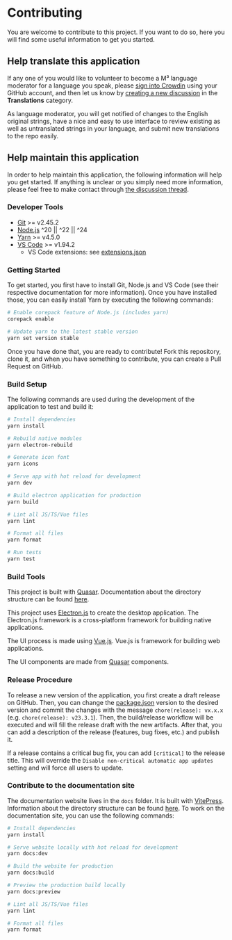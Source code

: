 # Contributing

You are welcome to contribute to this project. If you want to do so, here you will find some useful information to get you started.

## Help translate this application

If any one of you would like to volunteer to become a M³ language moderator for a language you speak, please [sign into Crowdin](https://crowdin.com/project/meeting-media-manager) using your GitHub account, and then let us know by [creating a new discussion](https://github.com/sircharlo/meeting-media-manager/discussions/categories/translations) in the **Translations** category.

As language moderator, you will get notified of changes to the English original strings, have a nice and easy to use interface to review existing as well as untranslated strings in your language, and submit new translations to the repo easily.

## Help maintain this application

In order to help maintain this application, the following information will help you get started. If anything is unclear or you simply need more information, please feel free to make contact through [the discussion thread](https://github.com/sircharlo/meeting-media-manager/discussions).

### Developer Tools

- [Git](https://git-scm.com/) >= v2.45.2
- [Node.js](https://nodejs.org/en/) ^20 || ^22 || ^24
- [Yarn](https://yarnpkg.com/) >= v4.5.0
- [VS Code](https://code.visualstudio.com/) >= v1.94.2
  - VS Code extensions: see [extensions.json](./.vscode/extensions.json)

### Getting Started

To get started, you first have to install Git, Node.js and VS Code (see their respective documentation for more information). Once you have installed those, you can easily install Yarn by executing the following commands:

```bash
# Enable corepack feature of Node.js (includes yarn)
corepack enable

# Update yarn to the latest stable version
yarn set version stable
```

Once you have done that, you are ready to contribute! Fork this repository, clone it, and when you have something to contribute, you can create a Pull Request on GitHub.

### Build Setup

The following commands are used during the development of the application to test and build it:

```bash
# Install dependencies
yarn install

# Rebuild native modules
yarn electron-rebuild

# Generate icon font
yarn icons

# Serve app with hot reload for development
yarn dev

# Build electron application for production
yarn build

# Lint all JS/TS/Vue files
yarn lint

# Format all files
yarn format

# Run tests
yarn test
```

### Build Tools

This project is built with [Quasar](https://quasar.dev/). Documentation about the directory structure can be found [here](https://quasar.dev/quasar-cli-webpack/directory-structure).

This project uses [Electron.js](https://www.electronjs.org/) to create the desktop application. The Electron.js framework is a cross-platform framework for building native applications.

The UI process is made using [Vue.js](https://vuejs.org/). Vue.js is framework for building web applications.

The UI components are made from [Quasar](https://quasar.dev/docs) components.

### Release Procedure

To release a new version of the application, you first create a draft release on GitHub. Then, you can change the [package.json](package.json) version to the desired version and commit the changes with the message `chore(release): vx.x.x` (e.g. `chore(release): v23.3.1`). Then, the build/release workflow will be executed and will fill the release draft with the new artifacts. After that, you can add a description of the release (features, bug fixes, etc.) and publish it.

If a release contains a critical bug fix, you can add `[critical]` to the release title. This will override the `Disable non-critical automatic app updates` setting and will force all users to update.

### Contribute to the documentation site

The documentation website lives in the `docs` folder. It is built with [VitePress](https://vitepress.dev/). Information about the directory structure can be found [here](https://vitepress.dev/guide/getting-started#file-structure). To work on the documentation site, you can use the following commands:

```bash
# Install dependencies
yarn install

# Serve website locally with hot reload for development
yarn docs:dev

# Build the website for production
yarn docs:build

# Preview the production build locally
yarn docs:preview

# Lint all JS/TS/Vue files
yarn lint

# Format all files
yarn format
```

